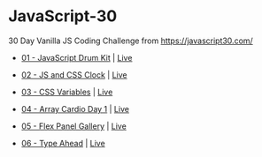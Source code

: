 # JavaScript-30

30 Day Vanilla JS Coding Challenge from https://javascript30.com/

- [01 - JavaScript Drum Kit](https://github.com/ShaileshParmar-WebDeveloper/JavaScript-30/tree/master/01%20-%20JavaScript%20Drum%20Kit) | [Live](https://shaileshparmar-webdeveloper.github.io/JavaScript-30/01%20-%20JavaScript%20Drum%20Kit/)
- [02 - JS and CSS Clock](https://github.com/ShaileshParmar-WebDeveloper/JavaScript-30/tree/master/02%20-%20JS%20and%20CSS%20Clock) | [Live](https://shaileshparmar-webdeveloper.github.io/JavaScript-30/02%20-%20JS%20and%20CSS%20Clock/)

- [03 - CSS Variables](https://github.com/ShaileshParmar-WebDeveloper/JavaScript-30/tree/master/03%20-%20CSS%20Variables) | [Live](https://shaileshparmar-webdeveloper.github.io/JavaScript-30/03%20-%20CSS%20Variables/)

- [04 - Array Cardio Day 1](https://github.com/ShaileshParmar-WebDeveloper/JavaScript-30/tree/master/04%20-%20Array%20Cardio%20Day%201) | [Live](https://shaileshparmar-webdeveloper.github.io/JavaScript-30/04%20-%20Array%20Cardio%20Day%201/)

- [05 - Flex Panel Gallery]() | [Live]()

- [06 - Type Ahead]() | [Live]()
